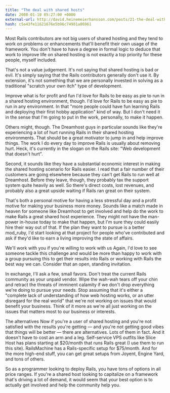 ```yaml
---
title: "The deal with shared hosts"
date: 2008-01-10 05:27:00 +0000
external-url: http://david.heinemeierhansson.com/posts/21-the-deal-with-shared-hosts
hash: c5a43fe11621676e5b96c74981a86961
---
```


Most Rails contributors are not big users of shared hosting and they tend to work on problems or enhancements that'll benefit their own usage of the framework. You don't have to have a degree in formal logic to deduce that work to improve life on shared hosting is not exactly a top priority for these people, myself included.


That's not a value judgement. It's not saying that shared hosting is bad or evil. It's simply saying that the Rails contributors generally don't use it. By extension, it's not something that we are personally invested in solving as a traditional "scratch your own itch" type of development.


Improve what is for profit and fun
I'd love for Rails to be easy as pie to run in a shared hosting environment, though. I'd love for Rails to be easy as pie to run in any environment. In that "more people could have fun learning Rails and deploying their first hobby application" kind of way. But I don't need it in the sense that I'm going to put in the work, personally, to make it happen.


Others might, though. The Dreamhost guys in particular sounds like they're experiencing a lot of hurt running Rails in their shared hosting environments. That should be a great motivator to jump in and help improve things. The work I do every day to improve Rails is usually about removing hurt. Heck, it's currently in the slogan on the Rails site: "Web development that doesn't hurt".
  
Second, it sounds like they have a substantial economic interest in making the shared hosting scenario for Rails easier. I read that a fair number of their customers are going elsewhere because they can't get Rails to run well at Dreamhost. Before they leave, though, they probably tax the support system quite heavily as well. So there's direct costs, lost revenues, and probably also a great upside waiting if Rails ran great on their system.


That's both a personal motive for having a less stressful day and a profit motive for making your business more money. Sounds like a match made in heaven for someone like Dreamhost to get involved and help do the work to make Rails a great shared host experience. They might not have the man-power in-house today to make that happen, but I'm sure they could easily hire their way out of that. If the plan they want to pursue is a better mod_ruby, I'd start looking at that project for people who've contributed and ask if they'd like to earn a living improving the state of affairs.


We'll work with you if you're willing to work with us
Again, I'd love to see someone tackle this challenge and would be more than happy to work with a group pursuing this to get their results into Rails or working with Rails the best way we can. Consider that an open, standing invitation.


In exchange, I'll ask a few, small favors. Don't treat the current Rails community as your unpaid vendor. Wipe the wah-wah tears off your chin and retract the threats of imminent calamity if we don't drop everything we're doing to pursue your needs. Stop assuming that it's either a "complete lack of understanding of how web hosting works, or an utter disregard for the real world" that we're not working on issues that would benefit your business. Think of it more as we're all just working on the issues that matters most to our business or interests.


The alternatives
Now if you're a user of shared hosting and you're not satisfied with the results you're getting — and you're not getting good vibes that things will be better — there are alternatives. Lots of them in fact. And it doesn't have to cost an arm and a leg. Self-service VPS outfits like Slice Host has plans starting at $20/month that runs Rails great (I use them to run this site). RailsMachine has a Rails-specific setup for $75/month. And for the more high-end stuff, you can get great setups from Joyent, Engine Yard, and tons of others.


So as a programmer looking to deploy Rails, you have tons of options in all price ranges. If you're a shared host looking to capitalize on a framework that's driving a lot of demand, it would seem that your best option is to actually get involved and help the community help you. 

